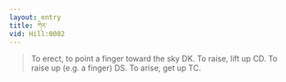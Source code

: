 ```yaml
---
layout: entry
title: ཀེར་
vid: Hill:0002
---
```

> To erect, to point a finger toward the sky DK. To raise, lift up CD. To raise up (e.g. a finger) DS. To arise, get up TC.
